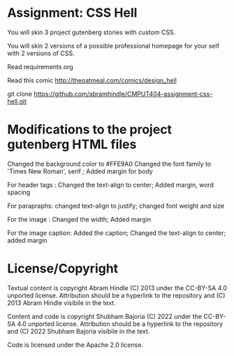 Assignment: CSS Hell
====================

You will skin 3 project gutenberg stories with custom CSS.

You will skin 2 versions of a possible professional homepage for your
self with 2 versions of CSS.

Read requirements.org

Read this comic http://theoatmeal.com/comics/design_hell

git clone https://github.com/abramhindle/CMPUT404-assignment-css-hell.git

<h1>Modifications to the project gutenberg HTML files</h1>

Changed the background color to #FFE9A0
Changed the font family to 'Times New Roman', serif ;
Added margin for body

For header tags :
Changed the text-align to center;
Added margin, word spacing

For parapraphs:
changed text-align to justify;
changed font weight and size

For the image :
Changed the width;
Added margin

For the image caption:
Added the caption;
Changed the text-align to center;
added margin



License/Copyright
=================

Textual content is copyright Abram Hindle (C) 2013 under the CC-BY-SA
4.0 unported license. Attribution should be a hyperlink to the
repository and (C) 2013 Abram Hindle visibile in the text.

Content and code is copyright Shubham Bajoria (C) 2022 under the CC-BY-SA
4.0 unported license. Attribution should be a hyperlink to the
repository and (C) 2022 Shubham Bajoria visibile in the text.

Code is licensed under the Apache 2.0 license.


